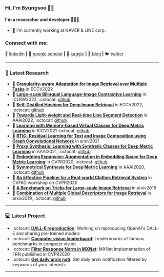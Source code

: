 ### Hi, I'm Byungsoo 👋🎃


#### I'm a researcher and developer 🐛🐛🐛
- 🏢 I'm currently working at NAVER & LINE corp.

### Connect with me:

👔 [linkedin][linkedin] **|** 
📰 [google scholar][google scholar] **|** 
🏃 [kaggle][kaggle] **|** 
🏡 [blog][blog] **|** 
🐦 [twitter][twitter]

---

### 📑 Latest Research
<!-- PAPER:START -->
- 📜 [**Granularity-aware Adaptation for Image Retrieval over Multiple Tasks**][Grappa arxiv] in ECCV2022
- 📜 [**Large-scale Bilingual Language-Image Contrastive Learning**][KELIP arxiv] in ICLRW2022, :octocat: [github][KELIP github]
- 📜 [**Self-Distilled Hashing for Deep Image Retrieval**][DHD arxiv] in ECCV2022, :octocat: [github][DHD github]
- 📜 [**Towards Light-weight and Real-time Line Segment Detection**][MLSD arxiv] in AAAI2022, :octocat: [github][MLSD github]
- 📜 [**Learning with Memory-based Virtual Classes for Deep Metric Learning**][MemVir arxiv] in ICCV2021 :octocat: [github][MemVir github]
- 📜 [**RTIC: Residual Learning for Text and Image Composition using Graph Convolutional Network**][RTIC arxiv] in arxiv2021
- 📜 [**Proxy Synthesis: Learning with Synthetic Classes for Deep Metric Learning**][PS arxiv] in AAAI2021, :octocat: [github][PS github]
- 📜 [**Embedding Expansion: Augmentation in Embedding Space for Deep Metric Learning**][EE arxiv] in CVPR2020, :octocat: [github][EE github]
- 📜 [**Symmetrical Synthesis for Deep Metric Learning**][symm arxiv] in AAAI2020, :octocat: [github][symm github]
- 📜 [**An Effective Pipeline for a Real-world Clothes Retrieval System**][pipeline_arxiv] in CVFAD workshop on CVPR2020
- 📜 [**A Benchmark on Tricks for Large-scale Image Retrieval**][benchmark arxiv] in arxiv2019
- 📜 [**Combination of Multiple Global Descriptors for Image Retrieval**][cgd arxiv] in arxiv2019, :octocat: [github][cgd github]


<!-- PAPER:END -->

---

### 💻 Latest Project
<!-- Project:START -->
- :octocat: [**DALL-E reproduction**][dalle]: Working on reproducing OpenAI's DALL-E and sharing pre-trained models
- :octocat: [**Computer vision leaderboard**][leaderboard]: Leaderboards of famous benchmarks in computer vision
- :octocat: [**Filter Response Norm in MXNet**][FRN]: MXNet implementation of FRN published in CVPR2020
- :octocat: [**Get daily arxiv noti**][noti]: Get daily arxiv notification filtered by keywords of your interests


<!-- Project:END -->

---

[Grappa arxiv]: https://arxiv.org/abs/2210.02254
[KELIP arxiv]: https://arxiv.org/abs/2203.14463
[KELIP github]: https://github.com/navervision/KELIP
[DHD arxiv]: https://arxiv.org/abs/2112.08816
[DHD github]: https://github.com/youngkyunJang/Deep-Hash-Distillation
[MLSD arxiv]: https://arxiv.org/abs/2106.00186
[MLSD github]: https://github.com/navervision/mlsd
[MemVir github]: https://github.com/navervision/MemVir
[MemVir arxiv]: https://arxiv.org/abs/2103.16940
[RTIC arxiv]: https://arxiv.org/abs/2104.03015
[PS arxiv]: https://arxiv.org/abs/2103.15454
[PS github]: https://github.com/navervision/proxy-synthesis
[EE arxiv]: https://arxiv.org/abs/2003.02546
[EE github]: https://github.com/clovaai/embedding-expansion
[symm arxiv]: https://arxiv.org/abs/2003.02546
[symm github]: https://github.com/clovaai/embedding-expansion
[pipeline_arxiv]: https://arxiv.org/abs/2005.12739
[benchmark arxiv]: https://arxiv.org/abs/1907.11854
[cgd arxiv]: https://arxiv.org/abs/1903.10663v3
[cgd github]: https://github.com/naver/cgd

[dalle]: https://github.com/lucidrains/DALLE-pytorch/discussions/131
[leaderboard]: https://github.com/kobiso/Computer-Vision-Leaderboard
[FRN]: https://github.com/kobiso/FilterResponseNorm-MXNet
[noti]: https://github.com/kobiso/get-daily-arxiv-noti

[google scholar]: https://scholar.google.co.kr/citations?user=verZ0N4AAAAJ
[linkedin]: https://www.linkedin.com/in/byungsooko/
[kaggle]: https://www.kaggle.com/kobiso
[blog]: https://sites.google.com/view/byungsooko
[twitter]: https://twitter.com/ByungSooKo1
